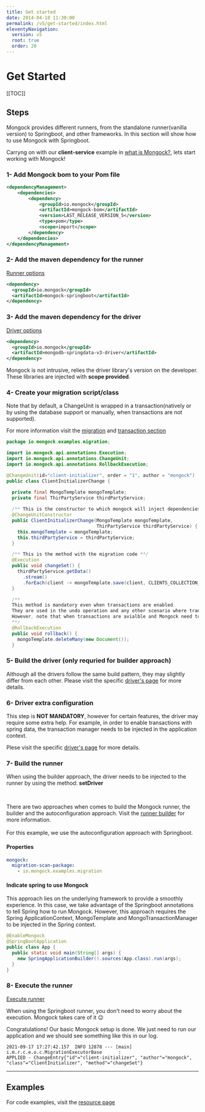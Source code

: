 ```yaml
---
title: Get started
date: 2014-04-18 11:30:00 
permalink: /v5/get-started/index.html
eleventyNavigation:
  version: v5
  root: true
  order: 20
---
```

<h1 class="title">Get Started</h1>


[[TOC]]

## Steps

Mongock provides different runners, from the standalone runner(vanilla version) to Springboot, and other frameworks. In this section will show how to use Mongock with Springboot.

Carryng on with our **client-service** example in [what is Mongock?](/v5/what-is-mongock), lets start working with Mongock!

### 1- Add Mongock bom to your Pom file 
```xml
<dependencyManagement>
    <dependencies>
        <dependency>
            <groupId>io.mongock</groupId>
            <artifactId>mongock-bom</artifactId>
            <version>LAST_RELEASE_VERSION_5</version>
            <type>pom</type>
            <scope>import</scope>
        </dependency>
    </dependencies>
</dependencyManagement>
```
### 2- Add the maven dependency for the runner
[Runner options](/v5/runner/#runner-options)
```xml
<dependency>
  <groupId>io.mongock</groupId>
  <artifactId>mongock-springboot</artifactId>
</dependency>
```

### 3- Add the maven dependency for the driver
[Driver options](/v5/driver/#driver-options)
```xml
<dependency>
  <groupId>io.mongock</groupId>
  <artifactId>mongodb-springdata-v3-driver</artifactId>
</dependency>
```
Mongock is not intrusive, relies the driver library's version on the developer. These libraries are injected with **scope provided**.


### 4- Create your migration script/class

Note that by default, a ChangeUnit is wrapped in a transaction(natively or by using the database support or manually, when transactions are not supported).

For more information visit the [migration](/v5/migration/) and [transaction section](/v5/features/transactions/)

```java
package io.mongock.examples.migration;

import io.mongock.api.annotations.Execution;
import io.mongock.api.annotations.ChangeUnit;
import io.mongock.api.annotations.RollbackExecution;

@ChangeUnit(id="client-initializer", order = "1", author = "mongock")
public class ClientInitializerChange {

  private final MongoTemplate mongoTemplate;
  private final ThirPartyService thirdPartyService;
  
  /** This is the constructor to which mongock will inject dependencies **/
  @ChangeUnitConstructor
  public ClientInitializerChange(MongoTemplate mongoTemplate,
                                 ThirPartyService thirdPartyService) {
    this.mongoTemplate = mongoTemplate;
    this.thirdPartyService = thirdPartyService;
  }

  /** This is the method with the migration code **/
  @Execution
  public void changeSet() {
    thirdPartyService.getData()
      .stream()
      .forEach(client -> mongoTemplate.save(client, CLIENTS_COLLECTION_NAME));
  }

  /**
  This method is mandatory even when transactions are enabled.
  They are used in the undo operation and any other scenario where transactions are not an option.
  However, note that when transactions are avialble and Mongock need to rollback, this method is ignored.
  **/
  @RollbackExecution
  public void rollback() {
    mongoTemplate.deleteMany(new Document());
  }
```
### 5- Build the driver (only requried for builder approach)

Although all the drivers follow the same build pattern, they may slightly differ from each other. Please visit the specific [driver's page](/v5/driver) for more details. 

### 6- Driver extra configuration
This step is **NOT MANDATORY**, however for certain features, the driver may require some extra help. For example, in order to enable transactions with spring data, the transaction manager needs to be injected in the application context.

Plese visit the specific [driver's page](/v5/driver) for more details.

### 7- Build the runner
<p class="tipAlt">When using the builder approach, the driver needs to be injected to the runner by using the method: <b>setDriver</b></p>
<br />

There are two approaches when comes to build the Mongock runner, the builder and the autoconfiguration approach. Visit the [runner builder](/v5/runner#build) for more information. 
<br /><br />
For this example, we use the autoconfiguration approach with Springboot.

#### Properties
```yaml
mongock:
  migration-scan-package:
    - io.mongock.examples.migration
```
#### Indicate spring to use Mongock
This approach lies on the underlying framework to provide a smoothly experience. In this case, we take advantage of the Springboot annotations to tell Spring how to run Mongock. However, this approach requires the Spring ApplicationContext, MongoTemplate and MongoTransactionManager to be injected in the Spring context.

```java
@EnableMongock
@SpringBootApplication
public class App {
  public static void main(String[] args) {
    new SpringApplicationBuilder().sources(App.class).run(args);
  }
}
```

### 8- Execute the runner
[Execute runner](/v5/runner#build)

When using the Springboot runner, you don't need to worry about the execution.  Mongock takes care of it 😉


Congratulations! Our basic Mongock setup is done. We just need to run our application and we should see something like this in our log.
```
2021-09-17 17:27:42.157  INFO 12878 --- [main] i.m.r.c.e.o.c.MigrationExecutorBase      : 
APPLIED - ChangeEntry{"id"="client-initializer", "author"="mongock", "class"="ClientInitializer", "method"="changeSet"}
```

--------------------------------------------------

## Examples

For code examples, visit the [resource page](/v5/resources)
